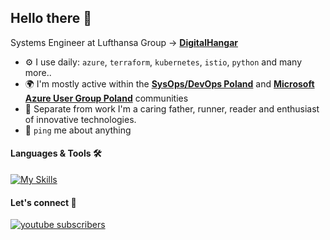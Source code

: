 ## Hello there 👋

Systems Engineer at Lufthansa Group -> [**DigitalHangar**](http://digitalhangar.aero)<br>

- ⚙️ I use daily: `azure`, `terraform`, `kubernetes`, `istio`, `python` and many more..
- 🌍 I'm mostly active within the [**SysOps/DevOps Poland**](https://www.sysopspolska.pl) and [**Microsoft Azure User Group Poland**](https://www.meetup.com/pl-PL/microsoft-azure-users-group-poland/) communities
- 🏃 Separate from work I'm a caring father, runner, reader and enthusiast of innovative technologies.
- 💬 `ping` me about anything


#### Languages & Tools 🛠

[![My Skills](https://skillicons.dev/icons?i=terraform,kubernetes,azure,git,py,go,linux,bash,postgres)](https://skillicons.dev)


#### Let's connect 🤝

<p align="left">
<a href="www.linkedin.com/in/mikolajborecki">
<img alt="youtube subscribers" title="Linkedinl" src="https://custom-icon-badges.demolab.com/youtube/channel/subscribers/UC2WHjPDvbE6O328n17ZGcfg?color=%23E05D44&label=SUBSCRIBE&logo=video&logoColor=white&style=for-the-badge&labelColor=CE4630"/></a> </p>
